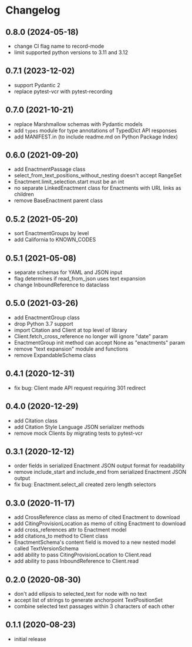 Changelog
=========
0.8.0 (2024-05-18)
------------------
- change CI flag name to record-mode
- limit supported python versions to 3.11 and 3.12

0.7.1 (2023-12-02)
------------------
- support Pydantic 2
- replace pytest-vcr with pytest-recording

0.7.0 (2021-10-21)
------------------
- replace Marshmallow schemas with Pydantic models
- add `types` module for type annotations of TypedDict API responses
- add MANIFEST.in (to include readme.md on Python Package Index)

0.6.0 (2021-09-20)
------------------
- add EnactmentPassage class
- select_from_text_positions_without_nesting doesn't accept RangeSet
- Enactment.limit_selection.start must be an int
- no separate LinkedEnactment class for Enactments with URL links as children
- remove BaseEnactment parent class

0.5.2 (2021-05-20)
------------------
- sort EnactmentGroups by level
- add California to KNOWN_CODES

0.5.1 (2021-05-08)
------------------
- separate schemas for YAML and JSON input
- flag determines if read_from_json uses text expansion
- change InboundReference to dataclass

0.5.0 (2021-03-26)
------------------

- add EnactmentGroup class
- drop Python 3.7 support
- import Citation and Client at top level of library
- Client.fetch_cross_reference no longer will ignore "date" param
- EnactmentGroup init method can accept None as "enactments" param
- remove "text expansion" module and functions
- remove ExpandableSchema class

0.4.1 (2020-12-31)
------------------

- fix bug: Client made API request requiring 301 redirect

0.4.0 (2020-12-29)
------------------

- add Citation class
- add Citation Style Language JSON serializer methods
- remove mock Clients by migrating tests to pytest-vcr

0.3.1 (2020-12-12)
------------------

- order fields in serialized Enactment JSON output format for readability
- remove include_start and include_end from serialized Enactment JSON output
- fix bug: Enactment.select_all created zero length selectors

0.3.0 (2020-11-17)
------------------

- add CrossReference class as memo of cited Enactment to download
- add CitingProvisionLocation as memo of citing Enactment to download
- add cross_references attr to Enactment model
- add citations_to method to Client class
- EnactmentSchema's content field is moved to a new nested model called TextVersionSchema
- add ability to pass CitingProvisionLocation to Client.read
- add ability to pass InboundReference to Client.read

0.2.0 (2020-08-30)
------------------
- don't add ellipsis to selected_text for node with no text
- accept list of strings to generate anchorpoint TextPositionSet
- combine selected text passages within 3 characters of each other

0.1.1 (2020-08-23)
------------------
- initial release
